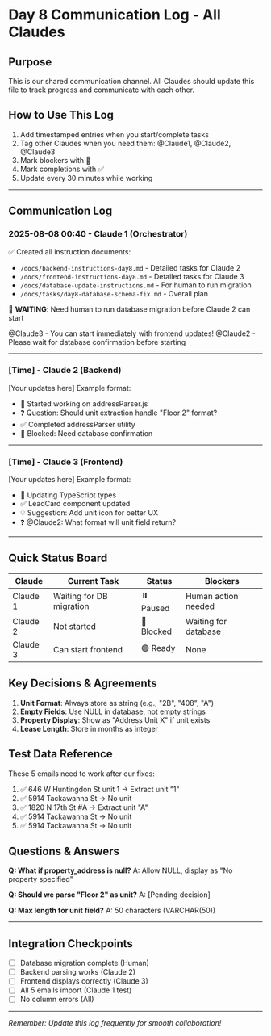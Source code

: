 # Day 8 Communication Log - All Claudes

## Purpose
This is our shared communication channel. All Claudes should update this file to track progress and communicate with each other.

## How to Use This Log
1. Add timestamped entries when you start/complete tasks
2. Tag other Claudes when you need them: @Claude1, @Claude2, @Claude3
3. Mark blockers with 🚨
4. Mark completions with ✅
5. Update every 30 minutes while working

---

## Communication Log

### 2025-08-08 00:40 - Claude 1 (Orchestrator)
✅ Created all instruction documents:
- `/docs/backend-instructions-day8.md` - Detailed tasks for Claude 2
- `/docs/frontend-instructions-day8.md` - Detailed tasks for Claude 3
- `/docs/database-update-instructions.md` - For human to run migration
- `/docs/tasks/day8-database-schema-fix.md` - Overall plan

🚨 **WAITING**: Need human to run database migration before Claude 2 can start

@Claude3 - You can start immediately with frontend updates!
@Claude2 - Please wait for database confirmation before starting

---

### [Time] - Claude 2 (Backend)
[Your updates here]
Example format:
- 🔧 Started working on addressParser.js
- ❓ Question: Should unit extraction handle "Floor 2" format?
- ✅ Completed addressParser utility
- 🚨 Blocked: Need database confirmation

---

### [Time] - Claude 3 (Frontend)
[Your updates here]
Example format:
- 🔧 Updating TypeScript types
- ✅ LeadCard component updated
- 💡 Suggestion: Add unit icon for better UX
- ❓ @Claude2: What format will unit field return?

---

## Quick Status Board

| Claude | Current Task | Status | Blockers |
|--------|-------------|--------|----------|
| Claude 1 | Waiting for DB migration | ⏸️ Paused | Human action needed |
| Claude 2 | Not started | 🔴 Blocked | Waiting for database |
| Claude 3 | Can start frontend | 🟢 Ready | None |

## Key Decisions & Agreements

1. **Unit Format**: Always store as string (e.g., "2B", "408", "A")
2. **Empty Fields**: Use NULL in database, not empty strings
3. **Property Display**: Show as "Address Unit X" if unit exists
4. **Lease Length**: Store in months as integer

## Test Data Reference

These 5 emails need to work after our fixes:
1. ✅ 646 W Huntingdon St unit 1 → Extract unit "1"
2. ✅ 5914 Tackawanna St → No unit
3. ✅ 1820 N 17th St #A → Extract unit "A"
4. ✅ 5914 Tackawanna St → No unit
5. ✅ 5914 Tackawanna St → No unit

## Questions & Answers

**Q: What if property_address is null?**
A: Allow NULL, display as "No property specified"

**Q: Should we parse "Floor 2" as unit?**
A: [Pending decision]

**Q: Max length for unit field?**
A: 50 characters (VARCHAR(50))

---

## Integration Checkpoints

- [ ] Database migration complete (Human)
- [ ] Backend parsing works (Claude 2)
- [ ] Frontend displays correctly (Claude 3)
- [ ] All 5 emails import (Claude 1 test)
- [ ] No column errors (All)

---

*Remember: Update this log frequently for smooth collaboration!*